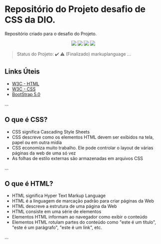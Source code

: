 # Repositório do Projeto desafio de CSS da DIO.
Repositório criado para o desafio do Projeto.

<p align="center">
 <img src="https://img.shields.io/static/v1?label=html5&message=Markup%20Language&color=orange&style=for-the-badge&logo=HTML5"/>
 <img src="https://img.shields.io/static/v1?label=css3&message=Style%20Sheet&color=blue&style=for-the-badge&logo=CSS3"/>
 <img src="http://img.shields.io/static/v1?label=License&message=MIT&color=green&style=for-the-badge"/>
 <img src="http://img.shields.io/static/v1?label=STATUS&message=FINALIZADO&color=RED&style=for-the-badge"/>
 
> Status do Projeto: :heavy_check_mark: :warning: (Finalizado)
markuplanguage
...
  
## Links Úteis
- [W3C - HTML](https://www.w3schools.com/html/default.asp)
- [W3C - CSS](https://www.w3schools.com/css/default.asp)
- [BootStrap 5.0](https://getbootstrap.com/docs/5.0/getting-started/introduction/)

...

## O que é CSS?
- CSS significa Cascading Style Sheets
- CSS descreve como os elementos HTML devem ser exibidos na tela, papel ou em outra mídia
- CSS economiza muito trabalho. Ele pode controlar o layout de várias páginas da web de uma só vez
- As folhas de estilo externas são armazenadas em arquivos CSS

...

## O que é HTML?
- HTML significa Hyper Text Markup Language
- HTML é a linguagem de marcação padrão para criar páginas da Web
- HTML descreve a estrutura de uma página da Web
- HTML consiste em uma série de elementos
- Elementos HTML informam ao navegador como exibir o conteúdo
- Elementos HTML rotulam partes do conteúdo como "este é um título", "este é um parágrafo", "este é um link", etc.

...
